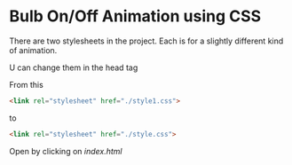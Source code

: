 # Bulb On/Off Animation using CSS
There are two stylesheets in the project. Each is for a slightly different kind of animation.

U can change them in the head tag

From this 
```html
<link rel="stylesheet" href="./style1.css">
```
to
```html
<link rel="stylesheet" href="./style.css">
```

Open by clicking on *index.html*